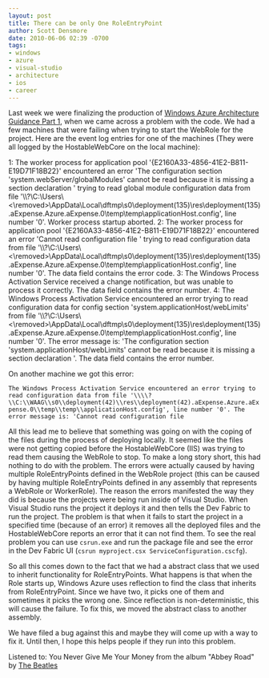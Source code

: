 ```yaml
---
layout: post
title: There can be only One RoleEntryPoint
author: Scott Densmore
date: 2010-06-06 02:39 -0700
tags:
- windows
- azure
- visual-studio
- architecture
- ios
- career
---
```


Last week we were finalizing the production of [Windows Azure Architecture Guidance Part 1](http://wag.codeplex.com/), when we came across a problem with the code. We had a few machines that were failing when trying to start the WebRole for the project. Here are the event log entries for one of the machines (They were all logged by the HostableWebCore on the local machine):

1: The worker process for application pool '{E2160A33-4856-41E2-B811-E19D71F18B22}' encountered an error 'The configuration section 'system.webServer/globalModules' cannot be read because it is missing a section declaration ' trying to read global module configuration data from file '\\\\?\\C:\\Users\\<\removed\>\\AppData\\Local\\dftmp\\s0\\deployment(135)\\res\\deployment(135).aExpense.Azure.aExpense.0\\temp\\temp\\applicationHost.config', line number '0'. Worker process startup aborted.
2: The worker process for application pool '{E2160A33-4856-41E2-B811-E19D71F18B22}' encountered an error 'Cannot read configuration file ' trying to read configuration data from file '\\\\?\\C:\\Users\\<\removed\>\\AppData\\Local\\dftmp\\s0\\deployment(135)\\res\\deployment(135).aExpense.Azure.aExpense.0\\temp\\temp\\applicationHost.config', line number '0'. The data field contains the error code.
3: The Windows Process Activation Service received a change notification, but was unable to process it correctly. The data field contains the error number.
4: The Windows Process Activation Service encountered an error trying to read configuration data for config section 'system.applicationHost/webLimits' from file '\\\\?\\C:\\Users\\<\removed\>\\AppData\\Local\\dftmp\\s0\\deployment(135)\\res\\deployment(135).aExpense.Azure.aExpense.0\\temp\\temp\\applicationHost.config', line number '0'. The error message is: 'The configuration section 'system.applicationHost/webLimits' cannot be read because it is missing a section declaration '. The data field contains the error number.

On another machine we got this error:

`The Windows Process Activation Service encountered an error trying to read configuration data from file '\\\\?\\C:\\WAAG\\s0\\deployment(42)\\res\\deployment(42).aExpense.Azure.aExpense.0\\temp\\temp\\applicationHost.config', line number '0'. The error message is: 'Cannot read configuration file`

All this lead me to believe that something was going on with the coping of the files during the process of deploying locally. It seemed like the files were not getting copied before the HostableWebCore (IIS) was trying to read them causing the WebRole to stop. To make a long story short, this had nothing to do with the problem. The errors were actually caused by having multiple RoleEntryPoints defined in the WebRole project (this can be caused by having multiple RoleEntryPoints defined in any assembly that represents a WebRole or WorkerRole). The reason the errors manifested the way they did is because the projects were being run inside of Visual Studio. When Visual Studio runs the project it deploys it and then tells the Dev Fabric to run the project. The problem is that when it fails to start the project in a specified time (because of an error) it removes all the deployed files and the HostableWebCore reports an error that it can not find them. To see the real problem you can use `csrun.exe` and run the package file and see the error in the Dev Fabric UI (`csrun myproject.csx ServiceConfiguration.cscfg`).

So all this comes down to the fact that we had a abstract class that we used to inherit functionality for RoleEntryPoints. What happens is that when the Role starts up, Windows Azure uses reflection to find the class that inherits from RoleEntryPoint. Since we have two, it picks one of them and sometimes it picks the wrong one. Since reflection is non-deterministic, this will cause the failure. To fix this, we moved the abstract class to another assembly.

We have filed a bug against this and maybe they will come up with a way to fix it. Until then, I hope this helps people if they run into this problem.

Listened to: You Never Give Me Your Money from the album "Abbey Road" by [The Beatles](http://www.google.com/search?q=%22The%20Beatles%22)